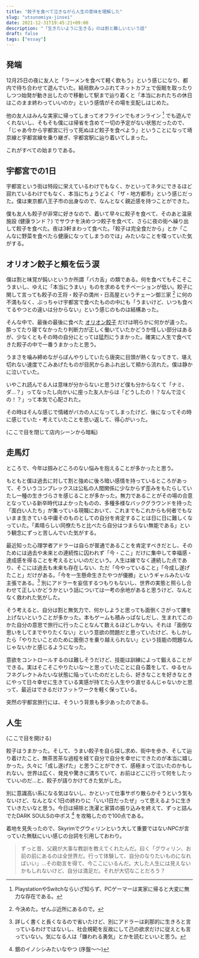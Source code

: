 ```yaml
---
title: "餃子を食べて泣きながら人生の意味を理解した"
slug: "utsunomiya-jinsei"
date: 2021-12-31T19:45:21+09:00
description: "「生きたいように生きる」のは割と難しいという話"
draft: false
tags: ["essay"]
---
```


## 発端

12月25日の夜に友人と「ラーメンを食べて軽く飲もう」という感じになり、都内で待ち合わせて遊んでいた。結局飲みつぶれてネットカフェで仮眠を取ったりしつつ始発が動き出したので移動して駅まで辿り着くと「本当におれたちの休日はこのまま終わっていいのか」という感情がその場を支配しはじめた。

他の友人はみんな実家に帰ってしまってオフラインでもオンライン [^1] でも遊んでくれないし、そもそも僕には帰省を含めて一切の予定がない状態だったので、「じゃあ今から宇都宮に行って死ぬほど餃子を食べよう」ということになって埼京線と宇都宮線を乗り継ぎ、宇都宮駅に辿り着いてしまった。

これがすべての始まりである。

## 宇都宮での1日

宇都宮という街は特段に栄えているわけでもなく、かといってネタにできるほど寂れているわけでもなく、本当にちょうどよく「ザ・地方都市」という感じだった。僕は東京都八王子市の出身なので、なんとなく親近感を持つことができた。

僕も友人も餃子が非常に好きなので、着いて早々に餃子を食べて、そのあと温泉施設 (健康ランド？) でサウナを決めつつ餃子を食べて、さらに夜の街へ繰り出して餃子を食べた。夜は3軒まわって食べた。「餃子は完全食だから」とか「こんなに野菜を食べたら健康になってしまうのでは」みたいなことを喋っていた気がする。

## オリオン餃子と頬を伝う涙

僕は割と味覚が鈍いというか所謂「バカ舌」の類である。何を食べてもそこそこうまいし、ゆえに「本当にうまい」ものを求めるモチベーションが低い。餃子に関して言っても餃子の王将・餃子の満州・日高屋というチェーン御三家 [^2] に何の不満もなく、ぶっちゃけ宇都宮で食べたものの中にも「うまいけど、いつも食べてるやつとの違いは分からない」という感じのものは結構あった。

そんな中で、最後の最後に食べた [オリオン餃子](https://gyoza-ekimae.owst.jp/) だけは明らかに何かが違った。酔ってたり寝てなかったり判断力が正しく働いていたかどうか怪しい部分はあるが、少なくともその時の自分にとっては猛烈にうまかった。確実に人生で食べてきた餃子の中で一番うまかったと思う。

うまさを噛み締めながらぼんやりしていたら唐突に目頭が熱くなってきて、堪え切れない速度でこみあげたものが目尻からあふれ出して頬から流れた。僕は静かに泣いていた。

いやこれ読んでる人は意味が分からないと思うけど僕も分からなくて「ナミ、ダ…？」ってなったし向かいに座った友人からは「どうしたの！？なんで泣くの！？」って本気で心配された。

その時はそんな感じで情緒がバカの人になってしまったけど、後になってその時に感じていた・考えていたことを思い返して、得心がいった。

(ここで目を閉じて店内シーンから暗転)

## 走馬灯

ところで、今年は掴みどころのない悩みを抱えることが多かったと思う。

もともと僕は過去に対して割と強めに後ろ暗い感情を持っているところがあって、そういうコンプレックスは公私の人間関係に少なからず歪みをもたらしていたし一種の生きづらさを感じることが多かった。無力であることがその場の合意となっている新卒時代はよかったものの、多種多様なバックグラウンドを持った「面白い人たち」が集っている現職において、これまでもこれからも何者でもないまま生きている中庸そのものとしての自分を肯定することは日に日に難しくなっていた。「素晴らしい同僚たちと比べたら自分はつまらない無能である」という観念にずっと苦しんでいた気がする。

最近知った心理学者アドラーは自らが普通であることを肯定すべきだとし、そのためには過去や未来との連続性に囚われず「今・ここ」だけに集中して幸福感・達成感を得ることを考えるといいのだという。人生は線でなく連続した点であり、そこには過去も未来も存在しない、ただ「今やっていること」「今成し遂げたこと」だけがある。「今を一生懸命生きたやつが優勝」というギャルみたいな主張である。[^3] 別にアドラーを妄信するつもりもないし、世界の実態と照らし合わせて正しいかどうかという話については一考の余地があると思うけど、なんとなく救われた気がした。

そう考えると、自分は割と無気力で、何かしようと思っても面倒くさがって腰を上げないということが多かった。本もゲームも積みっぱなしだし、生まれてこのかた自分の意思で旅行に行ったことなんて数えるほどしかない。それは「面倒な思いをしてまでやりたくない」という意欲の問題だと思っていたけど、もしかしたら「やりたいことのために面倒さを乗り越えられない」という技能の問題なんじゃないかと感じるようになった。

意欲をコントロールするのは難しそうだけど、技能は訓練によって鍛えることができる。実はそこそこやりたいな～と思っていたことに自ら蓋をして、ゆるセルフネグレクトみたいな状態に陥っていたのだとしたら、好きなことを好きなときにやって日々幸せに生きている実感が持てたら人生やり直せるんじゃないかと思って、最近はできるだけフットワークを軽く保っている。

突然の宇都宮旅行には、そういう背景も多少あったのである。

## 人生

(ここで目を開ける)

餃子はうまかった。そして、うまい餃子を自ら探し求め、街中を歩き、そして辿り着けたこと、無茶苦茶な過程を経て自分で自分を幸せにできたのが本当に嬉しかった。久々に「成し遂げた」と思うことができて、感極まって泣いたのかもしれない。世界は広く、発見や驚きに満ちていて、お前はどこに行って何をしたっていいのだ…と、餃子が語りかけてきた気がした。

別に意識高い系になる気はないし、かといって仕事サボり散らかそうという気もないけど、なんとなく1日の終わりに「いい1日だったぜ」って思えるように生きていきたいなと思う。今日は掃除と洗濯と家賃の振り込みを終えて、ずっと詰んでたDARK SOULSの中ボス [^4] を攻略したので100点である。

着地を見失ったので、Skyrimでグウィリンという大して重要ではないNPCが言っていた無駄にいい感じの台詞を引用しておわり。

> ずっと昔、父親が大事な教訓を教えてくれたんだ。曰く「グウィリン、お前の前にあるのは全世界だ。行って体験して、自分のなりたいものになればいい」…その助言を得て、今ここにいるんだ。大した人生には見えないかもしれないけど、自分は満足だ。それが大切なことだろう？

[^1]: PlaystationやSwitchならいざ知らず、PCゲーマーは実家に帰ると大変に無力な存在である。
[^2]: 今決めた。ぜんぶ近所にあるので。
[^3]: 詳しく書くと長くなるので省いたけど、別にアドラーは刹那的に生きろと言っているわけではないし、社会規範を反故にして己の欲求だけに従えとも言っていない。気になる人は「嫌われる勇気」とかを読むといいと思う。
[^4]: 銀のイノシシみたいなやつ (序盤～～)
